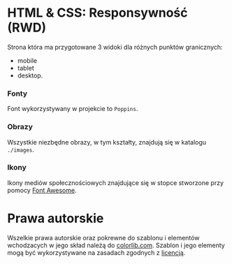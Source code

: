 
# HTML & CSS: Responsywność (RWD)

Strona która ma przygotowane 3 widoki dla różnych punktów granicznych:

- mobile
- tablet
- desktop.

### Fonty

Font wykorzystywany w projekcie to `Poppins`.

### Obrazy

Wszystkie niezbędne obrazy, w tym kształty, znajdują się w katalogu `./images`. 

### Ikony

Ikony mediów społecznościowych znajdujące się w stopce stworzone przy pomocy [Font Awesome](https://fontawesome.com/).

# Prawa autorskie

Wszelkie prawa autorskie oraz pokrewne do szablonu i elementów wchodzacych w jego skład należą do [colorlib.com](https://colorlib.com).
Szablon i jego elementy mogą być wykorzystywane na zasadach zgodnych z [licencją](https://colorlib.com/wp/licence/).


